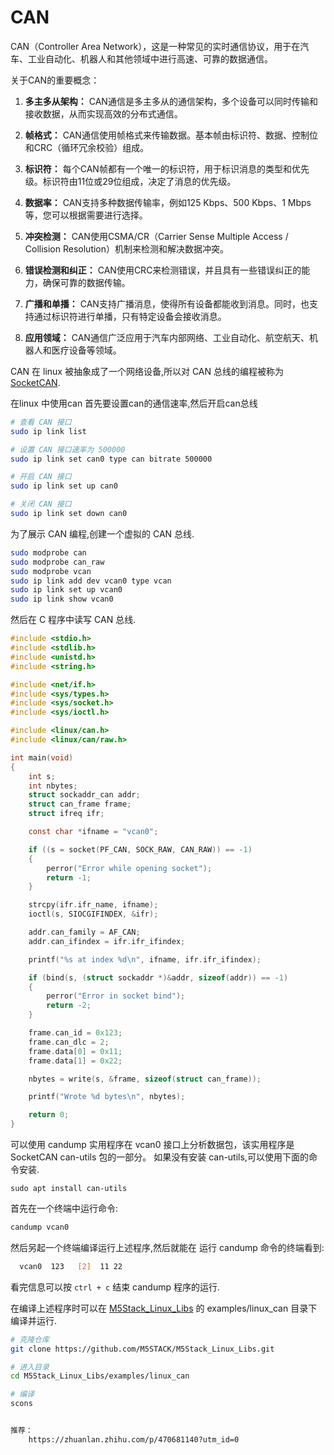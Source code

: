 # CAN
CAN（Controller Area Network），这是一种常见的实时通信协议，用于在汽车、工业自动化、机器人和其他领域中进行高速、可靠的数据通信。

关于CAN的重要概念：

1. **多主多从架构：** CAN通信是多主多从的通信架构，多个设备可以同时传输和接收数据，从而实现高效的分布式通信。

2. **帧格式：** CAN通信使用帧格式来传输数据。基本帧由标识符、数据、控制位和CRC（循环冗余校验）组成。

3. **标识符：** 每个CAN帧都有一个唯一的标识符，用于标识消息的类型和优先级。标识符由11位或29位组成，决定了消息的优先级。

4. **数据率：** CAN支持多种数据传输率，例如125 Kbps、500 Kbps、1 Mbps等，您可以根据需要进行选择。

5. **冲突检测：** CAN使用CSMA/CR（Carrier Sense Multiple Access / Collision Resolution）机制来检测和解决数据冲突。

6. **错误检测和纠正：** CAN使用CRC来检测错误，并且具有一些错误纠正的能力，确保可靠的数据传输。

7. **广播和单播：** CAN支持广播消息，使得所有设备都能收到消息。同时，也支持通过标识符进行单播，只有特定设备会接收消息。

8. **应用领域：** CAN通信广泛应用于汽车内部网络、工业自动化、航空航天、机器人和医疗设备等领域。

CAN 在 linux 被抽象成了一个网络设备,所以对 CAN 总线的编程被称为[SocketCAN](https://en.wikipedia.org/wiki/SocketCAN).

在linux 中使用can 首先要设置can的通信速率,然后开启can总线
```bash
# 查看 CAN 接口
sudo ip link list

# 设置 CAN 接口速率为 500000
sudo ip link set can0 type can bitrate 500000

# 开启 CAN 接口
sudo ip link set up can0

# 关闭 CAN 接口
sudo ip link set down can0
```


为了展示 CAN 编程,创建一个虚拟的 CAN 总线.
```bash
sudo modprobe can
sudo modprobe can_raw
sudo modprobe vcan
sudo ip link add dev vcan0 type vcan
sudo ip link set up vcan0
sudo ip link show vcan0

```

然后在 C 程序中读写 CAN 总线.
``` C
#include <stdio.h>
#include <stdlib.h>
#include <unistd.h>
#include <string.h>

#include <net/if.h>
#include <sys/types.h>
#include <sys/socket.h>
#include <sys/ioctl.h>

#include <linux/can.h>
#include <linux/can/raw.h>

int main(void)
{
    int s;
    int nbytes;
    struct sockaddr_can addr;
    struct can_frame frame;
    struct ifreq ifr;

    const char *ifname = "vcan0";

    if ((s = socket(PF_CAN, SOCK_RAW, CAN_RAW)) == -1)
    {
        perror("Error while opening socket");
        return -1;
    }

    strcpy(ifr.ifr_name, ifname);
    ioctl(s, SIOCGIFINDEX, &ifr);

    addr.can_family = AF_CAN;
    addr.can_ifindex = ifr.ifr_ifindex;

    printf("%s at index %d\n", ifname, ifr.ifr_ifindex);

    if (bind(s, (struct sockaddr *)&addr, sizeof(addr)) == -1)
    {
        perror("Error in socket bind");
        return -2;
    }

    frame.can_id = 0x123;
    frame.can_dlc = 2;
    frame.data[0] = 0x11;
    frame.data[1] = 0x22;

    nbytes = write(s, &frame, sizeof(struct can_frame));

    printf("Wrote %d bytes\n", nbytes);

    return 0;
}

```
可以使用 candump 实用程序在 vcan0 接口上分析数据包，该实用程序是 SocketCAN can-utils 包的一部分。
如果没有安装 can-utils,可以使用下面的命令安装.
``` bsah
sudo apt install can-utils
```
首先在一个终端中运行命令:
``` bash
candump vcan0
```
然后另起一个终端编译运行上述程序,然后就能在 运行 candump 命令的终端看到:
``` bash
  vcan0  123   [2]  11 22
```
看完信息可以按 `ctrl + c` 结束 candump 程序的运行.

在编译上述程序时可以在 [M5Stack_Linux_Libs]() 的 examples/linux_can 目录下编译并运行.
``` bash
# 克隆仓库
git clone https://github.com/M5STACK/M5Stack_Linux_Libs.git

# 进入目录
cd M5Stack_Linux_Libs/examples/linux_can

# 编译
scons 


推荐：
    https://zhuanlan.zhihu.com/p/470681140?utm_id=0
```
